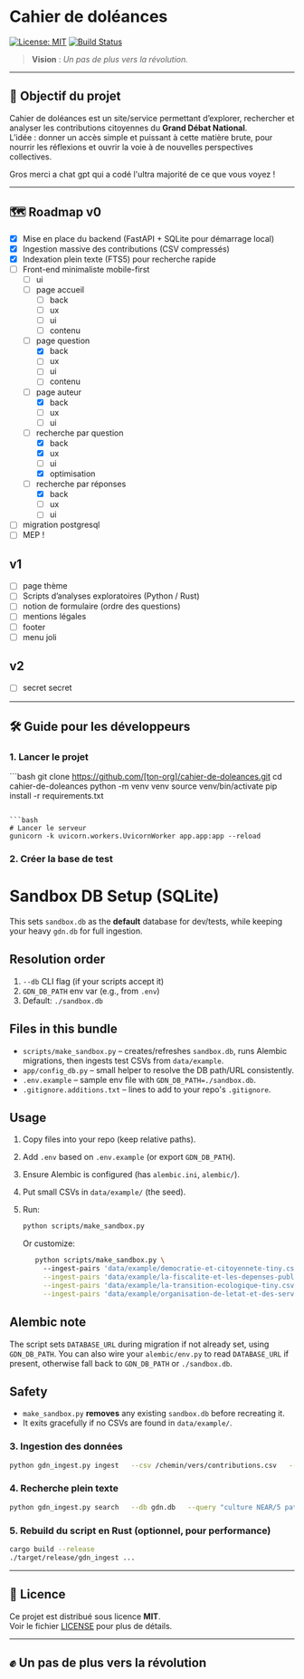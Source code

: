 # Cahier de doléances

[![License: MIT](https://img.shields.io/badge/License-MIT-yellow.svg)](./LICENSE)
[![Build Status](https://img.shields.io/badge/build-passing-brightgreen.svg)]()

> **Vision** : *Un pas de plus vers la révolution.*

---

## 🚀 Objectif du projet

Cahier de doléances est un site/service permettant d’explorer, rechercher et analyser les contributions citoyennes du **Grand Débat National**.  
L’idée : donner un accès simple et puissant à cette matière brute, pour nourrir les réflexions et ouvrir la voie à de nouvelles perspectives collectives.

Gros merci a chat gpt qui a codé l'ultra majorité de ce que vous voyez !




---

## 🗺️ Roadmap v0

- [x] Mise en place du backend (FastAPI + SQLite pour démarrage local)  
- [x] Ingestion massive des contributions (CSV compressés)  
- [x] Indexation plein texte (FTS5) pour recherche rapide  
- [ ] Front-end minimaliste mobile-first
  - [ ] ui
  - [ ] page accueil
    - [ ] back
    - [ ] ux
    - [ ] ui
    - [ ] contenu
  - [ ] page question
    - [x] back
    - [ ] ux
    - [ ] ui
    - [ ] contenu
  - [ ] page auteur
    - [x] back
    - [ ] ux
    - [ ] ui
  - [ ] recherche par question
    - [x] back
    - [x] ux
    - [ ] ui
    - [x] optimisation
  - [ ] recherche par réponses
    - [x] back
    - [ ] ux
    - [ ] ui
- [ ] migration postgresql
- [ ] MEP !

## v1
- [ ] page thème
- [ ] Scripts d’analyses exploratoires (Python / Rust)  
- [ ] notion de formulaire (ordre des questions)
- [ ] mentions légales
- [ ] footer
- [ ] menu joli

## v2
- [ ] secret secret

---

## 🛠️ Guide pour les développeurs

### 1. Lancer le projet

\`\`\`bash
git clone https://github.com/[ton-org]/cahier-de-doleances.git
cd cahier-de-doleances
python -m venv venv
source venv/bin/activate
pip install -r requirements.txt
```

```bash
# Lancer le serveur
gunicorn -k uvicorn.workers.UvicornWorker app.app:app --reload
```

### 2. Créer la base de test

# Sandbox DB Setup (SQLite)

This sets `sandbox.db` as the **default** database for dev/tests, while keeping your heavy `gdn.db` for full ingestion.

## Resolution order
1. `--db` CLI flag (if your scripts accept it)
2. `GDN_DB_PATH` env var (e.g., from `.env`)
3. Default: `./sandbox.db`

## Files in this bundle
- `scripts/make_sandbox.py` – creates/refreshes `sandbox.db`, runs Alembic migrations, then ingests test CSVs from `data/example`.
- `app/config_db.py` – small helper to resolve the DB path/URL consistently.
- `.env.example` – sample env file with `GDN_DB_PATH=./sandbox.db`.
- `.gitignore.additions.txt` – lines to add to your repo's `.gitignore`.

## Usage

1. Copy files into your repo (keep relative paths).
2. Add `.env` based on `.env.example` (or export `GDN_DB_PATH`).
3. Ensure Alembic is configured (has `alembic.ini`, `alembic/`).
4. Put small CSVs in `data/example/` (the seed).
5. Run:

   ```bash
   python scripts/make_sandbox.py
   ```

   Or customize:

   ```bash
      python scripts/make_sandbox.py \       
        --ingest-pairs 'data/example/democratie-et-citoyennete-tiny.csv::ingest/mappings/democratie_citoyennete.yml' \
        --ingest-pairs 'data/example/la-fiscalite-et-les-depenses-publiques-tiny.csv::ingest/mappings/fiscalite_depenses.yml' \
        --ingest-pairs 'data/example/la-transition-ecologique-tiny.csv::ingest/mappings/transition_ecologique.yml' \
        --ingest-pairs 'data/example/organisation-de-letat-et-des-services-publics-tiny.csv::ingest/mappings/organisation_etat_services.yml'
   ```

## Alembic note

The script sets `DATABASE_URL` during migration if not already set, using `GDN_DB_PATH`. You can also wire your `alembic/env.py` to read `DATABASE_URL` if present, otherwise fall back to `GDN_DB_PATH` or `./sandbox.db`.

## Safety

- `make_sandbox.py` **removes** any existing `sandbox.db` before recreating it.
- It exits gracefully if no CSVs are found in `data/example/`.


### 3. Ingestion des données

```bash
python gdn_ingest.py ingest   --csv /chemin/vers/contributions.csv   --db gdn.db   --chunksize 5000
```

### 4. Recherche plein texte

```bash
python gdn_ingest.py search   --db gdn.db   --query "culture NEAR/5 patrimoine"   --limit 20
```

### 5. Rebuild du script en Rust (optionnel, pour performance)

```bash
cargo build --release
./target/release/gdn_ingest ...
```

---

## 📜 Licence

Ce projet est distribué sous licence **MIT**.  
Voir le fichier [LICENSE](./LICENSE) pour plus de détails.

---

## ✊ Un pas de plus vers la révolution


